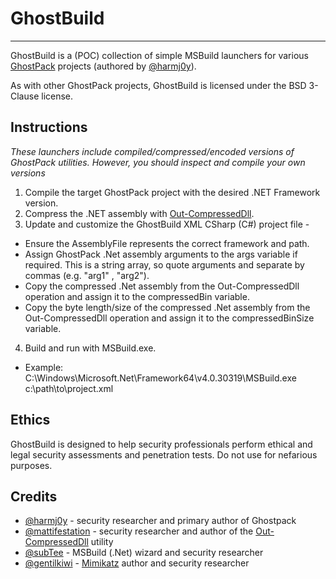 # GhostBuild

----

GhostBuild is a (POC) collection of simple MSBuild launchers for various [GhostPack](https://github.com/GhostPack) projects (authored by [@harmj0y](https://twitter.com/harmj0y)).

As with other GhostPack projects, GhostBuild is licensed under the BSD 3-Clause license.

## Instructions

*These launchers include compiled/compressed/encoded versions of GhostPack utilities.  However,  you should inspect and compile your own versions*

1) Compile the target GhostPack project with the desired .NET Framework version.
2) Compress the .NET assembly with [Out-CompressedDll](https://github.com/PowerShellMafia/PowerSploit/blob/master/ScriptModification/Out-CompressedDll.ps1).
3) Update and customize the GhostBuild XML CSharp (C#) project file -
- Ensure the AssemblyFile represents the correct framework and path.
- Assign GhostPack .Net assembly arguments to the args variable if required.  This is a string array, so quote arguments and separate by commas (e.g. "arg1" , "arg2").
- Copy the compressed .Net assembly from the Out-CompressedDll operation and assign it to the compressedBin variable.
- Copy the byte length/size of the compressed .Net assembly from the Out-CompressedDll operation and assign it to the compressedBinSize variable.
4) Build and run with MSBuild.exe.
- Example: C:\Windows\Microsoft.Net\Framework64\v4.0.30319\MSBuild.exe c:\path\to\project.xml
  
## Ethics

GhostBuild is designed to help security professionals perform ethical and legal security assessments and penetration tests. Do not use for nefarious purposes.

## Credits

- [@harmj0y](https://twitter.com/harmj0y) -  security researcher and primary author of Ghostpack 
- [@mattifestation](https://twitter.com/mattifestation) - security researcher and author of the [Out-CompressedDll](https://github.com/PowerShellMafia/PowerSploit/blob/master/ScriptModification/Out-CompressedDll.ps1) utility
- [@subTee](https://twitter.com/subTee) - MSBuild (.Net) wizard and security researcher
- [@gentilkiwi](https://twitter.com/gentilkiwi) - [Mimikatz](https://github.com/gentilkiwi/mimikatz) author and security researcher
